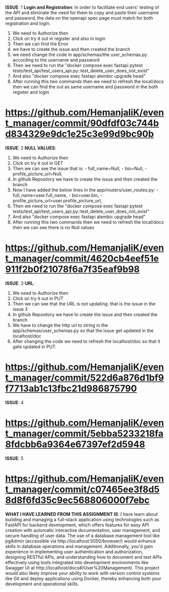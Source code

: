 **ISSUE**: 1
**Login and Registration**: In order to facilitate end users' testing of the API and eliminate the need for them to copy and paste their username and password, the data on the openapi spec page must match for both registration and login.
1. We need to Authorize then
2. Click on try it out in register and also in login
3. Then we can find the Error
4. we have to create the issue and then created the branch
5. we need change the code in app/schemas/the user_schemas.py according to the username and password
6. Then we need to run the "docker compose exec fastapi pytest tests/test_api/test_users_api.py::test_delete_user_does_not_exist"
7. And also "docker compose exec fastapi alembic upgrade head"
8. After running this two commands then we need to refresh the local/docs then we can find the out as same username and password in the both register and login
# https://github.com/HemanjaliK/event_manager/commit/90dfdf03c744bd834329e9dc1e25c3e99d9bc90b


**ISSUE**: 2
**NULL VALUES**: 
1. We need to Authorize then
2. Click on try it out in GET
3. Then we can see the issue that is:
       - full_name=Null,
       - bio=Null,
       - profile_picture_url=Null,
4. In github Repository we have to create the issue and then created the branch
5. Now I have added the below lines in the app/routers/user_routes.py:
       - full_name=user.full_name,
       - bio=user.bio,
       - profile_picture_url=user.profile_picture_url,
6. Then we need to run the "docker compose exec fastapi pytest tests/test_api/test_users_api.py::test_delete_user_does_not_exist"
7. And also "docker compose exec fastapi alembic upgrade head"
8. After running this two commands then we need to refresh the local/docs then we can see there is no Null values
# https://github.com/HemanjaliK/event_manager/commit/4620cb4eef51e911f2b0f21078f6a7f35eaf9b98

**ISSUE**: 3
**URL**:
1. We need to Authorize then
2. Click on try it out in PUT
3. Then we can see that the URL is not updating. that is the issue in the issue 3
4. In github Repository we have to create the issue and then created the branch
5. We have to change the http url to string in the app/schemas/user_schemas.py so that the issue get updated in the localhost/doc
6. After changing the code we need to refresh the localhost/doc so that it gets updated in PUT.
# https://github.com/HemanjaliK/event_manager/commit/522d6a876d1bf9f7713ab1c13fbc21d986875790

**ISSUE**: 4
# https://github.com/HemanjaliK/event_manager/commit/5ebba5233218fa8fdcbb6a9364e67397ef2d5948

**ISSUE**: 5
# https://github.com/HemanjaliK/event_manager/commit/c07465ee3f8d58d8f6fd35c9ec568806000f7ebc

**WHAT I HAVE LEARNED FROM THIS ASSIGNMENT IS**:
 I have learn about building and managing a full-stack application using technologies such as FastAPI for backend development, which offers features for easy API creation with automatic interactive documentation, user management, and secure handling of user data. The use of a database management tool like pgAdmin (accessible via http://localhost:5050/browser/) would enhance skills in database operations and management. Additionally, you'd gain experience in implementing user authentication and authorization, designing RESTful APIs, and understanding how to document and test APIs effectively using tools integrated into development environments like Swagger UI at http://localhost/docs#/User%20Management/. This project would also likely improve your ability to work with version control systems like Git and deploy applications using Docker, thereby enhancing both your development and operational skills.